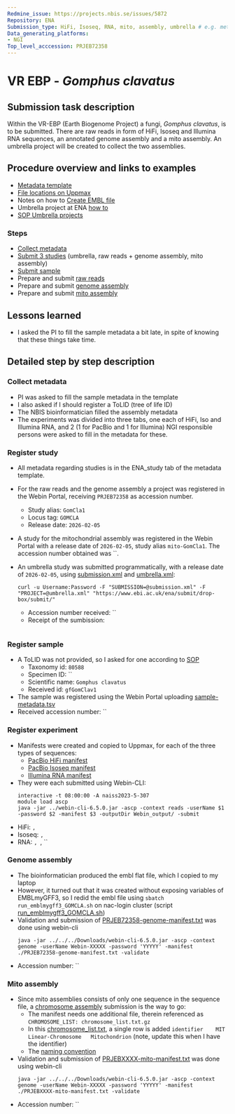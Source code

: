 ```yaml
---
Redmine_issue: https://projects.nbis.se/issues/5872
Repository: ENA
Submission_type: HiFi, Isoseq, RNA, mito, assembly, umbrella # e.g. metagenome, WGS, assembly, - IF RELEVANT
Data_generating_platforms:
- NGI
Top_level_acccession: PRJEB72358
---
```


# VR EBP - *Gomphus clavatus*

## Submission task description
Within the VR-EBP (Earth Biogenome Project) a fungi, *Gomphus clavatus*, is to be submitted. There are raw reads in form of HiFi, Isoseq and Illumina RNA sequences, an annotated genome assembly and a mito assembly. An umbrella project will be created to collect the two assemblies.

## Procedure overview and links to examples
* [Metadata template](https://docs.google.com/spreadsheets/d/1uYqRAjXW04U5RW3K_R2k89tnC6-qMtfi/edit#gid=268563316)
* [File locations on Uppmax](/proj/snic2022-6-208/VREBP-Tricholoma_matsutake-2023-AsmAnno/data/to_ENA/)
* Notes on how to [Create EMBL file](https://github.com/NBISweden/annotation-cluster/wiki/ENA-submission#create-embl-file)
* Umbrella project at ENA [how to](https://ena-docs.readthedocs.io/en/latest/faq/umbrella.html#umbrella-studies)
* [SOP Umbrella projects](../SOP/register_umbrella_projects.md)

### Steps
* [Collect metadata](#collect-metadata)
* [Submit 3 studies](#register-study) (umbrella, raw reads + genome assembly, mito assembly)
* [Submit sample](#register-sample)
* Prepare and submit [raw reads](#register-experiment)
* Prepare and submit [genome assembly](#genome-assembly)
* Prepare and submit [mito assembly](#mito-assembly)

## Lessons learned
<!-- What went well? What did not went so well? What would you have done differently? -->
* I asked the PI to fill the sample metadata a bit late, in spite of knowing that these things take time.

## Detailed step by step description

### Collect metadata

* PI was asked to fill the sample metadata in the template
* I also asked if I should register a ToLID (tree of life ID)
* The NBIS bioinformatician filled the assembly metadata
* The experiments was divided into three tabs, one each of HiFi, Iso and Illumina RNA, and 2 (1 for PacBio and 1 for Illumina) NGI responsible persons were asked to fill in the metadata for these.

### Register study
* All metadata regarding studies is in the ENA_study tab of the metadata template.
* For the raw reads and the genome assembly a project was registered in the Webin Portal, receiving `PRJEB72358` as accession number. 
    * Study alias: `GomCla1` 
    * Locus tag: `GOMCLA` 
    * Release date: `2026-02-05`
* A study for the mitochondrial assembly was registered in the Webin Portal with a release date of `2026-02-05`, study alias `mito-GomCla1`. The accession number obtained was ``.
* An umbrella study was submitted programmatically, with a release date of `2026-02-05`, using [submission.xml](./data/submission.xml) and [umbrella.xml](./data/umbrella.xml):

    ```
    curl -u Username:Password -F "SUBMISSION=@submission.xml" -F "PROJECT=@umbrella.xml" "https://www.ebi.ac.uk/ena/submit/drop-box/submit/"    
    ```

    * Accession number received: ``
    * Receipt of the sumbission:

    ```

    ```

### Register sample
* A ToLID was not provided, so I asked for one according to [SOP](../SOP/register_ToLID.md)
    * Taxonomy id: `80588`
    * Specimen ID: ``
    * Scientific name: `Gomphus clavatus`
    * Received id: `gfGomClav1`
* The sample was registered using the Webin Portal uploading [sample-metadata.tsv]()
* Received accession number: ``

### Register experiment
* Manifests were created and copied to Uppmax, for each of the three types of sequences:
    * [PacBio HiFi manifest](./data/PRJEB72358-hifi-manifest.txt)
    * [PacBio Isoseq manifest](./data/PRJEB72358-isoseq-manifest.txt)
    * [Illumina RNA manifest](./data/PRJEB72358-Illumina-RNA-manifest.txt)
* They were each submitted using Webin-CLI:
    ```
    interactive -t 08:00:00 -A naiss2023-5-307
    module load ascp
    java -jar ../webin-cli-6.5.0.jar -ascp -context reads -userName $1 -password $2 -manifest $3 -outputDir Webin_output/ -submit
    ```
* HiFi: ``, ``
* Isoseq: ``, ``
* RNA: ``, ``, ``

### Genome assembly
* The bioinformatician produced the embl flat file, which I copied to my laptop
* However, it turned out that it was created without exposing variables of EMBLmyGFF3, so I redid the embl file using `sbatch run_emblmygff3_GOMCLA.sh` on nac-login cluster (script [run_emblmygff3_GOMCLA.sh](./scripts/run_emblmygff3_GOMCLA.sh))
* Validation and submission of [PRJEB72358-genome-manifest.txt](./data/PRJEB72358-genome-manifest.txt) was done using webin-cli
    ```
    java -jar ../../../Downloads/webin-cli-6.5.0.jar -ascp -context genome -userName Webin-XXXXX -password 'YYYYY' -manifest ./PRJEB72358-genome-manifest.txt -validate
    ```
* Accession number: ``

### Mito assembly
* Since mito assemblies consists of only one sequence in the sequence file, a [chromosome assembly](https://ena-docs.readthedocs.io/en/latest/submit/assembly/genome.html#chromosome-assembly) submission is the way to go:
    * The manifest needs one additional file, therein referenced as `CHROMOSOME_LIST: chromosome_list.txt.gz`
    * In this [chromosome_list.txt](), a single row is added `identifier	MIT	Linear-Chromosome	Mitochondrion` (note, update this when I have the identifier)
    * The [naming convention](https://ena-docs.readthedocs.io/en/latest/submit/fileprep/assembly.html#chromosome-list-file)
* Validation and submission of [PRJEBXXXX-mito-manifest.txt](./data/PRJEBXXXXX-mito-manifest.txt) was done using webin-cli
    ```
    java -jar ../../../Downloads/webin-cli-6.5.0.jar -ascp -context genome -userName Webin-XXXXX -password 'YYYYY' -manifest ./PRJEBXXXX-mito-manifest.txt -validate
    ```
* Accession number: ``

